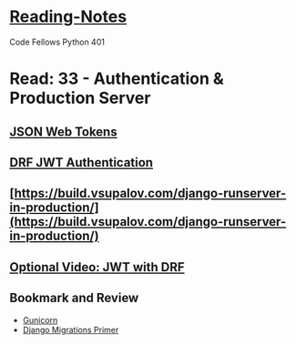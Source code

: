 # [Reading-Notes](https://alsosteve.github.io/reading-notes/)
Code Fellows Python 401

# Read: 33 - Authentication & Production Server

## [JSON Web Tokens](https://jwt.io/introduction/)

## [DRF JWT Authentication](https://simpleisbetterthancomplex.com/tutorial/2018/12/19/how-to-use-jwt-authentication-with-django-rest-framework.html)

## [https://build.vsupalov.com/django-runserver-in-production/](https://build.vsupalov.com/django-runserver-in-production/)

## [Optional Video:  JWT with DRF](https://www.youtube.com/watch?v=Fhcn2qx-4VQ)

## Bookmark and Review
- [Gunicorn](https://gunicorn.org/)
- [Django Migrations Primer](https://realpython.com/django-migrations-a-primer/)